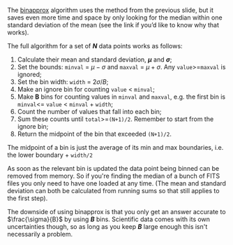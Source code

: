 The [binapprox](http://www.stat.cmu.edu/~ryantibs/papers/median.pdf) algorithm uses the method from the previous slide, but it saves even more time and space by only looking for the median within one standard deviation of the mean (see the link if you’d like to know why that works).

The full algorithm for a set of _**N**_ data points works as follows:

1. Calculate their mean and standard deviation, _**μ**_ and _**σ**_;
2. Set the bounds: `minval` = $\mu - \sigma$ and `maxval` = $\mu + \sigma$. Any `value`>=`maxval` is ignored;
3. Set the bin width: `width` = $2\sigma/B$;
4. Make an ignore bin for counting `value` < `minval`;
5. Make **B** bins for counting values in `minval` and `maxval`, e.g. the first bin is `minval`<= `value` < `minval` + `width`;
6. Count the number of values that fall into each bin;
7. Sum these counts until `total`>=`(N+1)/2`. Remember to start from the ignore bin;
8. Return the midpoint of the bin that exceeded `(N+1)/2`.

The midpoint of a bin is just the average of its min and max boundaries, i.e. the lower boundary + `width/2`

As soon as the relevant bin is updated the data point being binned can be removed from memory. So if you're finding the median of a bunch of FITS files you only need to have one loaded at any time. (The mean and standard deviation can both be calculated from running sums so that still applies to the first step).

The downside of using binapprox is that you only get an answer accurate to $\frac{\sigma}{B}$ by using _**B**_ bins. Scientific data comes with its own uncertainties though, so as long as you keep _**B**_ large enough this isn't necessarily a problem.
